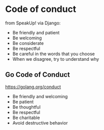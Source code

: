 # Code of conduct

from SpeakUp! via Django:

- Be friendly and patient
- Be welcoming
- Be considerate
- Be respectful
- Be careful in the words that you choose
- When we disagree, try to understand why

## Go Code of Conduct

<https://golang.org/conduct>

- Be friendly and welcoming
- Be patient
- Be thoughtful
- Be respectful
- Be charitable
- Avoid destructive behavior
